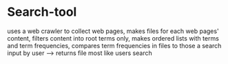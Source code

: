 # Search-tool
uses a web crawler to collect web pages, makes files for each web pages' content, filters content into root terms only, 
makes ordered lists with terms and term frequencies, compares term frequencies in files to those a search input by user 
--> returns file most like users search
